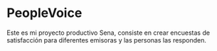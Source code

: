 # PeopleVoice
Este es mi proyecto productivo Sena, consiste en crear encuestas de satisfacción para diferentes emisoras y las personas las responden.
